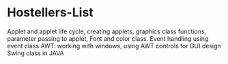 # Hostellers-List
Applet and applet life cycle, creating applets, graphics class functions,  parameter passing to applet, Font and color class. Event handling using event class AWT: working with windows, using AWT controls for GUI design  Swing class in JAVA
